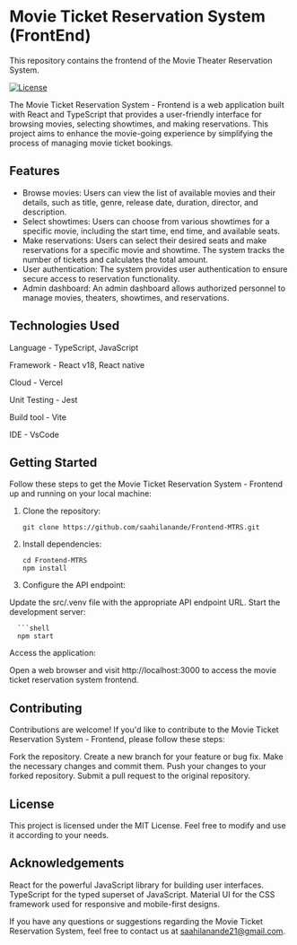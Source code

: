 # Movie Ticket Reservation System (FrontEnd)
This repository contains the frontend of the Movie Theater Reservation System.

[![License](https://img.shields.io/badge/License-MIT-blue.svg)](https://opensource.org/licenses/MIT)

The Movie Ticket Reservation System - Frontend is a web application built with React and TypeScript that provides a user-friendly interface for browsing movies, selecting showtimes, and making reservations. This project aims to enhance the movie-going experience by simplifying the process of managing movie ticket bookings.

## Features

- Browse movies: Users can view the list of available movies and their details, such as title, genre, release date, duration, director, and description.
- Select showtimes: Users can choose from various showtimes for a specific movie, including the start time, end time, and available seats.
- Make reservations: Users can select their desired seats and make reservations for a specific movie and showtime. The system tracks the number of tickets and calculates the total amount.
- User authentication: The system provides user authentication to ensure secure access to reservation functionality.
- Admin dashboard: An admin dashboard allows authorized personnel to manage movies, theaters, showtimes, and reservations.

## Technologies Used

Language - TypeScript, JavaScript

Framework - React v18, React native 

Cloud - Vercel

Unit Testing - Jest

Build tool - Vite

IDE - VsCode

## Getting Started

Follow these steps to get the Movie Ticket Reservation System - Frontend up and running on your local machine:

1. Clone the repository:

   ```shell
   git clone https://github.com/saahilanande/Frontend-MTRS.git
   
2. Install dependencies:

      ```shell
      cd Frontend-MTRS
      npm install

3. Configure the API endpoint:

Update the src/.venv file with the appropriate API endpoint URL.
Start the development server:

      ```shell
      npm start
      
Access the application:

Open a web browser and visit http://localhost:3000 to access the movie ticket reservation system frontend.

## Contributing
Contributions are welcome! If you'd like to contribute to the Movie Ticket Reservation System - Frontend, please follow these steps:

Fork the repository.
Create a new branch for your feature or bug fix.
Make the necessary changes and commit them.
Push your changes to your forked repository.
Submit a pull request to the original repository.

## License
This project is licensed under the MIT License. Feel free to modify and use it according to your needs.

## Acknowledgements
React for the powerful JavaScript library for building user interfaces.
TypeScript for the typed superset of JavaScript.
Material UI for the CSS framework used for responsive and mobile-first designs.


If you have any questions or suggestions regarding the Movie Ticket Reservation System, feel free to contact us at saahilanande21@gmail.com.

